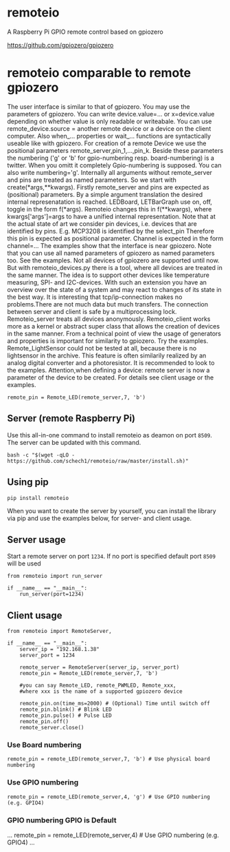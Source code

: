# remoteio
A Raspberry Pi GPIO remote control based on gpiozero

https://github.com/gpiozero/gpiozero

# remoteio comparable to remote gpiozero
The user interface is similar to that of gpiozero. You may use the parameters of gpiozero.
You can write device.value=... or x=device.value depending on whether value is only readable or writeabale.
You can use remote_device.source = another remote device or a device on the client computer. Also when_... properties
or wait_... functions are syntactically useable like with gpiozero.
For creation of a remote Device we use the positional parameters remote_server,pin_1,...,pin_k. Beside these parameters the numbering ('g' or 'b' for gpio-numbering resp. board-numbering) is a twitter.
When you omitt it completely Gpio-numbering is supposed. You can also write numbering='g'. Internally all arguments without remote_server and pins are treated as named parameters. So we start with
create(*args,**kwargs). Firstly remote_server and pins are expected as (positional) parameters. By a simple argument translation the desired internal represenatation is reached.
LEDBoard, LETBarGraph use on, off, toggle in the form f(*args). Remoteio changes this in f(**kwargs), where kwargs['args']=args to have a unified internal representation. Note that at the actual state of art we consider pin devices, i.e. devices that are identified by pins. E.g. MCP3208 is identified by the select_pin Therefore this pin is expected as positional parameter. Channel is expected in the form channel=... The examples show that the interface is near gpiozero. Note that you can use all named parameters of gpiozero as named parameters too.
See the examples. Not all devices of gpiozero are supported until now. But with remoteio_devices.py there is a tool, where all devices are treated in the same manner. The idea is to support other devices like temperature measuring, SPI- and I2C-devices. With such an extension you have an overview over the state of a system and may react to changes of its state in the best way. It is interesting that tcp/ip-connection makes no problems.There are not much data but much transfers. The connection between server and client is safe by a multiprocessing lock. Remoteio_server treats all devices anonymously. Remoteio_client works more as a kernel or abstract super class that allows the creation of devices in the same manner. From a technical point of view the usage of generators and properties is important for similarity to gpiozero. Try the examples. Remote_LightSensor could not be tested at all, because there is no lightsensor in the archive. This feature is often similarily realized by an analog digital converter and a photoresistor. It is recommended to look to the examples.
Attention,when defining a device: remote server is now a parameter of the device to be created. For details see client usage or the examples.

    remote_pin = Remote_LED(remote_server,7, 'b')


## Server (remote Raspberry Pi)
Use this all-in-one command to install remoteio as deamon on port `8509`.
The server can be updated with this command.
```
bash -c "$(wget -qLO - https://github.com/schech1/remoteio/raw/master/install.sh)"

```

##  Using pip
```
pip install remoteio
```
When you want to create the server by yourself, you can install the library via
pip and use the examples below, for server- and client usage.



## Server usage
Start a remote server on port `1234`.
If no port is specified default port `8509` will be used

```
from remoteio import run_server

if __name__ == "__main__":
    run_server(port=1234)

```


## Client usage
```
from remoteio import RemoteServer,

if __name__ == "__main__":
    server_ip = "192.168.1.38"
    server_port = 1234

    remote_server = RemoteServer(server_ip, server_port)
    remote_pin = Remote_LED(remote_server,7, 'b')

    #you can say Remote_LED, remote_PWMLED, Remote_xxx,
    #where xxx is the name of a supported gpiozero device

    remote_pin.on(time_ms=2000) # (Optional) Time until switch off
    remote_pin.blink() # Blink LED
    remote_pin.pulse() # Pulse LED
    remote_pin.off()
    remote_server.close()
```

### Use Board numbering
```
remote_pin = remote_LED(remote_server,7, 'b') # Use physical board numbering
```
### Use GPIO numbering
```
remote_pin = remote_LED(remote_server,4, 'g') # Use GPIO numbering (e.g. GPIO4)
```
### GPIO numbering GPIO is Default
...
remote_pin = remote_LED(remote_server,4)  # Use GPIO numbering (e.g. GPIO4)
...

